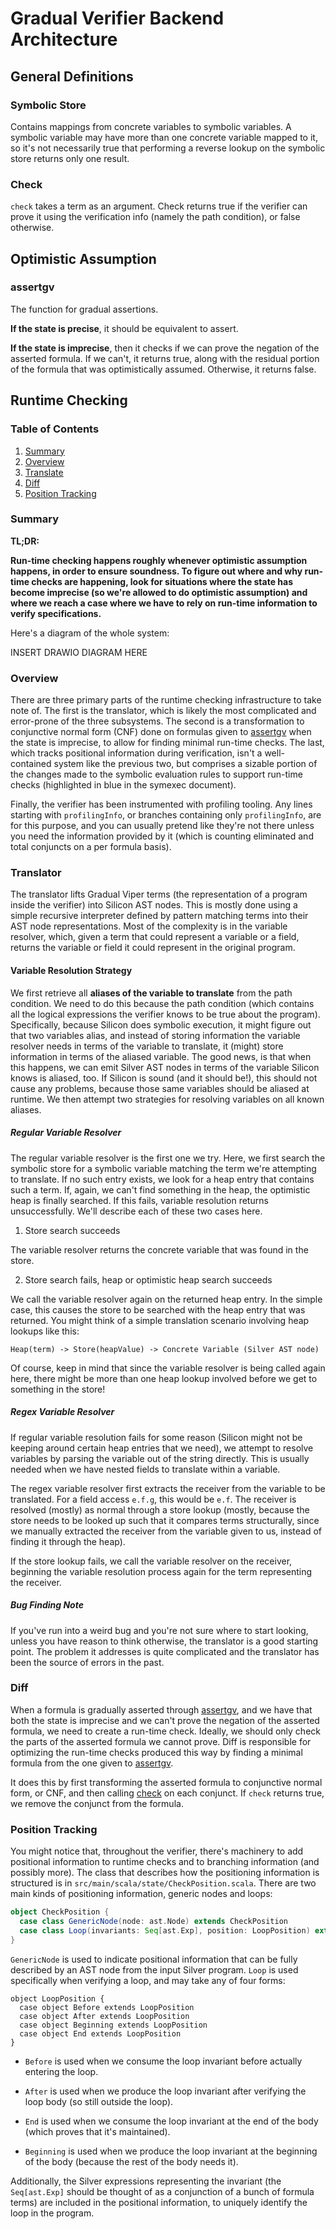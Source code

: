 # Gradual Verifier Backend Architecture

## General Definitions

### Symbolic Store

Contains mappings from concrete variables to symbolic variables. A symbolic
variable may have more than one concrete variable mapped to it, so it's not
necessarily true that performing a reverse lookup on the symbolic store returns
only one result.

### Check

`check` takes a term as an argument. Check returns true if the verifier can
prove it using the verification info (namely the path condition), or false
otherwise.

## Optimistic Assumption

### assertgv

The function for gradual assertions.

__If the state is precise__, it should be equivalent to assert.

__If the state is imprecise__, then it checks if we can prove the negation of
the asserted formula. If we can't, it returns true, along with the residual
portion of the formula that was optimistically assumed. Otherwise, it returns
false.

## Runtime Checking

### Table of Contents

1. [Summary](#summary)
2. [Overview](#overview)
3. [Translate](#translator)
4. [Diff](#diff)
5. [Position Tracking](#position-tracking)

### Summary

<b>
TL;DR:

Run-time checking happens roughly whenever optimistic assumption happens,
in order to ensure soundness. To figure out where and why run-time checks
are happening, look for situations where the state has become imprecise
(so we're allowed to do optimistic assumption) and where we reach a case
where we have to rely on run-time information to verify specifications.
</b>

Here's a diagram of the whole system:

INSERT DRAWIO DIAGRAM HERE

### Overview

There are three primary parts of the runtime checking infrastructure to take
note of. The first is the translator, which is likely the most complicated and
error-prone of the three subsystems. The second is a transformation to
conjunctive normal form (CNF) done on formulas given to [assertgv](#assertgv)
when the state is imprecise, to allow for finding minimal run-time checks. The
last, which tracks positional information during verification, isn't a
well-contained system like the previous two, but comprises a sizable portion of
the changes made to the symbolic evaluation rules to support run-time checks
(highlighted in blue in the symexec document).

Finally, the verifier has been instrumented with profiling tooling. Any lines
starting with `profilingInfo`, or branches containing only `profilingInfo`, are
for this purpose, and you can usually pretend like they're not there unless you
need the information provided by it (which is counting eliminated and total
conjuncts on a per formula basis).

### Translator

The translator lifts Gradual Viper terms (the representation of a program
inside the verifier) into Silicon AST nodes. This is mostly done using a simple
recursive interpreter defined by pattern matching terms into their AST node
representations. Most of the complexity is in the variable resolver, which,
given a term that could represent a variable or a field, returns the variable
or field it could represent in the original program.

#### Variable Resolution Strategy

We first retrieve all __aliases of the variable to translate__ from the path
condition. We need to do this because the path condition (which contains all
the logical expressions the verifier knows to be true about the program).
Specifically, because Silicon does symbolic execution, it might figure out that
two variables alias, and instead of storing information the variable resolver
needs in terms of the variable to translate, it (might) store information in
terms of the aliased variable. The good news, is that when this happens, we can
emit Silver AST nodes in terms of the variable Silicon knows is aliased, too.
If Silicon is sound (and it should be!), this should not cause any problems,
because those same variables should be aliased at runtime. We then attempt two
strategies for resolving variables on all known aliases.

##### Regular Variable Resolver

The regular variable resolver is the first one we try. Here, we first search
the symbolic store for a symbolic variable matching the term we're attempting
to translate. If no such entry exists, we look for a heap entry that contains
such a term. If, again, we can't find something in the heap, the optimistic
heap is finally searched. If this fails, variable resolution returns
unsuccessfully. We'll describe each of these two cases here.

1. Store search succeeds

The variable resolver returns the concrete variable that was found in the
store.

2. Store search fails, heap or optimistic heap search succeeds

We call the variable resolver again on the returned heap entry. In the
simple case, this causes the store to be searched with the heap entry that
was returned. You might think of a simple translation scenario involving
heap lookups like this:

```
Heap(term) -> Store(heapValue) -> Concrete Variable (Silver AST node)
```

Of course, keep in mind that since the variable resolver is being called
again here, there might be more than one heap lookup involved before we
get to something in the store!

##### Regex Variable Resolver

If regular variable resolution fails for some reason (Silicon might not be
keeping around certain heap entries that we need), we attempt to resolve
variables by parsing the variable out of the string directly. This is
usually needed when we have nested fields to translate within a variable.

The regex variable resolver first extracts the receiver from the variable to be
translated. For a field access `e.f.g`, this would be `e.f`. The receiver is
resolved (mostly) as normal through a store lookup (mostly, because the store
needs to be looked up such that it compares terms structurally, since we
manually extracted the receiver from the variable given to us, instead of
finding it through the heap).

If the store lookup fails, we call the variable resolver on the receiver,
beginning the variable resolution process again for the term representing the
receiver.

##### Bug Finding Note

If you've run into a weird bug and you're not sure where to start looking,
unless you have reason to think otherwise, the translator is a good starting
point. The problem it addresses is quite complicated and the translator has
been the source of errors in the past.

### Diff

When a formula is gradually asserted through [assertgv](#assertgv), and we
have that both the state is imprecise and we can't prove the negation of
the asserted formula, we need to create a run-time check. Ideally, we should
only check the parts of the asserted formula we cannot prove. Diff is
responsible for optimizing the run-time checks produced this way by finding
a minimal formula from the one given to [assertgv](#assertgv).

It does this by first transforming the asserted formula to conjunctive normal
form, or CNF, and then calling [check](#check) on each conjunct. If `check`
returns true, we remove the conjunct from the formula.

### Position Tracking

You might notice that, throughout the verifier, there's machinery to add
positional information to runtime checks and to branching information (and
possibly more). The class that describes how the positioning information is
structured is in `src/main/scala/state/CheckPosition.scala`. There are two
main kinds of positioning information, generic nodes and loops:

```scala
object CheckPosition {
  case class GenericNode(node: ast.Node) extends CheckPosition
  case class Loop(invariants: Seq[ast.Exp], position: LoopPosition) extends CheckPosition
}
```

`GenericNode` is used to indicate positional information that can be fully
described by an AST node from the input Silver program. `Loop` is used
specifically when verifying a loop, and may take any of four forms:

```
object LoopPosition {
  case object Before extends LoopPosition
  case object After extends LoopPosition
  case object Beginning extends LoopPosition
  case object End extends LoopPosition
}
```

* `Before` is used when we consume the loop invariant before actually entering
  the loop.

* `After` is used when we produce the loop invariant after verifying the loop
  body (so still outside the loop).

* `End` is used when we consume the loop invariant at the end of the body
   (which proves that it's maintained).

* `Beginning` is used when we produce the loop invariant at the beginning of
   the body (because the rest of the body needs it).

Additionally, the Silver expressions representing the invariant (the
`Seq[ast.Exp]` should be thought of as a conjunction of a bunch of formula
terms) are included in the positional information, to uniquely identify the
loop in the program.
